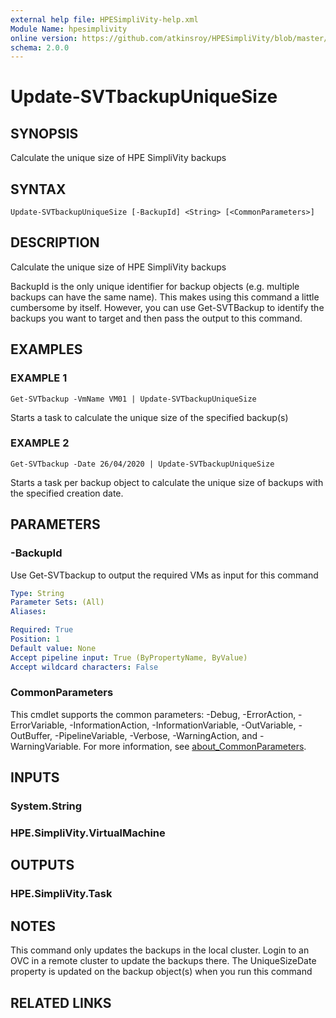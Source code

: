 ```yaml
---
external help file: HPESimpliVity-help.xml
Module Name: hpesimplivity
online version: https://github.com/atkinsroy/HPESimpliVity/blob/master/docs/Get-SVTdatastoreComputeNode.md
schema: 2.0.0
---
```


# Update-SVTbackupUniqueSize

## SYNOPSIS
Calculate the unique size of HPE SimpliVity backups

## SYNTAX

```
Update-SVTbackupUniqueSize [-BackupId] <String> [<CommonParameters>]
```

## DESCRIPTION
Calculate the unique size of HPE SimpliVity backups

BackupId is the only unique identifier for backup objects (e.g.
multiple backups can have the same 
name).
This makes using this command a little cumbersome by itself.
However, you can use Get-SVTBackup 
to identify the backups you want to target and then pass the output to this command.

## EXAMPLES

### EXAMPLE 1
```
Get-SVTbackup -VmName VM01 | Update-SVTbackupUniqueSize
```

Starts a task to calculate the unique size of the specified backup(s)

### EXAMPLE 2
```
Get-SVTbackup -Date 26/04/2020 | Update-SVTbackupUniqueSize
```

Starts a task per backup object to calculate the unique size of backups with the specified creation date.

## PARAMETERS

### -BackupId
Use Get-SVTbackup to output the required VMs as input for this command

```yaml
Type: String
Parameter Sets: (All)
Aliases:

Required: True
Position: 1
Default value: None
Accept pipeline input: True (ByPropertyName, ByValue)
Accept wildcard characters: False
```

### CommonParameters
This cmdlet supports the common parameters: -Debug, -ErrorAction, -ErrorVariable, -InformationAction, -InformationVariable, -OutVariable, -OutBuffer, -PipelineVariable, -Verbose, -WarningAction, and -WarningVariable. For more information, see [about_CommonParameters](http://go.microsoft.com/fwlink/?LinkID=113216).

## INPUTS

### System.String
### HPE.SimpliVity.VirtualMachine
## OUTPUTS

### HPE.SimpliVity.Task
## NOTES
This command only updates the backups in the local cluster.
Login to an OVC in a remote cluster to 
update the backups there.
The UniqueSizeDate property is updated on the backup object(s) when you run 
this command

## RELATED LINKS
